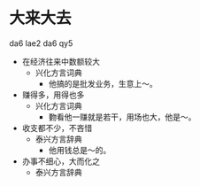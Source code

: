 # 大来大去
da6 lae2 da6 qy5
+ 在经济往来中数额较大
  * 兴化方言词典
    - 他搞的是批发业务，生意上～。
+ 赚得多，用得也多
  * 兴化方言词典
    - 覅看他一赚就是若干，用场也大，他是～。
+ 收支都不少，不吝惜
  * 泰兴方言辞典
    - 他用钱总是～的。
+ 办事不细心，大而化之
  * 泰兴方言辞典
